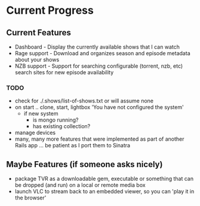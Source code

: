 # Current Progress


## Current Features

 - Dashboard - Display the currently available shows that I can watch
 - Rage support - Download and organizes season and episode metadata about your shows
 - NZB support - Support for searching configurable (torrent, nzb, etc) search sites for new episode availability


### TODO
  - check for ./.shows/list-of-shows.txt or will assume none
  - on start .. clone, start, lightbox 'You have not configured the system'
    - if new system
      - is mongo running?
      - has existing collection?
  - manage devices
  - many, many more features that were implemented as part of another Rails app ... be patient as I port them to Sinatra
 

## Maybe Features (if someone asks nicely)
 - package TVR as a downloadable gem, executable or something that can be dropped (and run) on a local or remote media box
 - launch VLC to stream back to an embedded viewer, so you can 'play it in the browser'